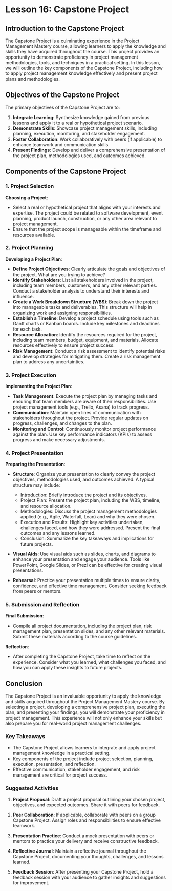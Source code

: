 # Lesson 16: Capstone Project

## Introduction to the Capstone Project

The Capstone Project is a culminating experience in the Project Management Mastery course, allowing learners to apply the knowledge and skills they have acquired throughout the course. This project provides an opportunity to demonstrate proficiency in project management methodologies, tools, and techniques in a practical setting. In this lesson, we will outline the key components of the Capstone Project, including how to apply project management knowledge effectively and present project plans and methodologies.

## Objectives of the Capstone Project

The primary objectives of the Capstone Project are to:

1. **Integrate Learning**: Synthesize knowledge gained from previous lessons and apply it to a real or hypothetical project scenario.
2. **Demonstrate Skills**: Showcase project management skills, including planning, execution, monitoring, and stakeholder engagement.
3. **Foster Collaboration**: Work collaboratively with peers (if applicable) to enhance teamwork and communication skills.
4. **Present Findings**: Develop and deliver a comprehensive presentation of the project plan, methodologies used, and outcomes achieved.

## Components of the Capstone Project

### 1. Project Selection

**Choosing a Project**:
- Select a real or hypothetical project that aligns with your interests and expertise. The project could be related to software development, event planning, product launch, construction, or any other area relevant to project management.
- Ensure that the project scope is manageable within the timeframe and resources available.

### 2. Project Planning

**Developing a Project Plan**:
- **Define Project Objectives**: Clearly articulate the goals and objectives of the project. What are you trying to achieve?
- **Identify Stakeholders**: List all stakeholders involved in the project, including team members, customers, and any other relevant parties. Conduct a stakeholder analysis to understand their interests and influence.
- **Create a Work Breakdown Structure (WBS)**: Break down the project into manageable tasks and deliverables. This structure will help in organizing work and assigning responsibilities.
- **Establish a Timeline**: Develop a project schedule using tools such as Gantt charts or Kanban boards. Include key milestones and deadlines for each task.
- **Resource Allocation**: Identify the resources required for the project, including team members, budget, equipment, and materials. Allocate resources effectively to ensure project success.
- **Risk Management**: Conduct a risk assessment to identify potential risks and develop strategies for mitigating them. Create a risk management plan to address any uncertainties.

### 3. Project Execution

**Implementing the Project Plan**:
- **Task Management**: Execute the project plan by managing tasks and ensuring that team members are aware of their responsibilities. Use project management tools (e.g., Trello, Asana) to track progress.
- **Communication**: Maintain open lines of communication with stakeholders throughout the project. Provide regular updates on progress, challenges, and changes to the plan.
- **Monitoring and Control**: Continuously monitor project performance against the plan. Use key performance indicators (KPIs) to assess progress and make necessary adjustments.

### 4. Project Presentation

**Preparing the Presentation**:
- **Structure**: Organize your presentation to clearly convey the project objectives, methodologies used, and outcomes achieved. A typical structure may include:
  - Introduction: Briefly introduce the project and its objectives.
  - Project Plan: Present the project plan, including the WBS, timeline, and resource allocation.
  - Methodologies: Discuss the project management methodologies applied (e.g., Agile, Waterfall, Lean) and why they were chosen.
  - Execution and Results: Highlight key activities undertaken, challenges faced, and how they were addressed. Present the final outcomes and any lessons learned.
  - Conclusion: Summarize the key takeaways and implications for future projects.

- **Visual Aids**: Use visual aids such as slides, charts, and diagrams to enhance your presentation and engage your audience. Tools like PowerPoint, Google Slides, or Prezi can be effective for creating visual presentations.

- **Rehearsal**: Practice your presentation multiple times to ensure clarity, confidence, and effective time management. Consider seeking feedback from peers or mentors.

### 5. Submission and Reflection

**Final Submission**:
- Compile all project documentation, including the project plan, risk management plan, presentation slides, and any other relevant materials. Submit these materials according to the course guidelines.

**Reflection**:
- After completing the Capstone Project, take time to reflect on the experience. Consider what you learned, what challenges you faced, and how you can apply these insights to future projects.

## Conclusion

The Capstone Project is an invaluable opportunity to apply the knowledge and skills acquired throughout the Project Management Mastery course. By selecting a project, developing a comprehensive project plan, executing the plan, and presenting your findings, you will demonstrate your proficiency in project management. This experience will not only enhance your skills but also prepare you for real-world project management challenges.

### Key Takeaways

- The Capstone Project allows learners to integrate and apply project management knowledge in a practical setting.
- Key components of the project include project selection, planning, execution, presentation, and reflection.
- Effective communication, stakeholder engagement, and risk management are critical for project success.

### Suggested Activities

1. **Project Proposal**: Draft a project proposal outlining your chosen project, objectives, and expected outcomes. Share it with peers for feedback.

2. **Peer Collaboration**: If applicable, collaborate with peers on a group Capstone Project. Assign roles and responsibilities to ensure effective teamwork.

3. **Presentation Practice**: Conduct a mock presentation with peers or mentors to practice your delivery and receive constructive feedback.

4. **Reflective Journal**: Maintain a reflective journal throughout the Capstone Project, documenting your thoughts, challenges, and lessons learned.

5. **Feedback Session**: After presenting your Capstone Project, hold a feedback session with your audience to gather insights and suggestions for improvement.
